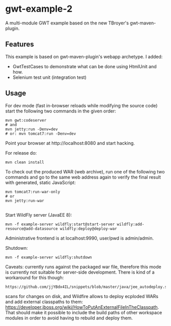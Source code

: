 # gwt-example-2

A multi-module GWT example based on the new TBroyer's gwt-maven-plugin.

## Features

This example is based on gwt-maven-plugin's webapp archetype. I added:

* GwtTestCases to demonstrate what can be done using HtmlUnit and how.
* Selenium test unit (integration test)

## Usage

For dev mode (fast in-browser reloads while modifying the source code)
start the following two commands in the given order:

```
mvn gwt:codeserver
# and
mvn jetty:run -Denv=dev
# or: mvn tomcat7:run -Denv=dev
```

Point your browser at http://localhost:8080 and start hacking.

For release do:

```
mvn clean install
```

To check out the produced WAR (web archive), run one of the following
two commands and go to the same web address again to verify the final
result with generated, static JavaScript:

```
mvn tomcat7:run-war-only
# or
mvn jetty:run-war
```

##

Start WildFly server (JavaEE 8):

```
mvn -f example-server wildfly:start@start-server wildfly:add-resource@add-datasource wildfly:deploy@deploy-war
```

Administrative frontend is at localhost:9990, user/pwd is admin/admin.

Shutdown:

```
mvn -f example-server wildfly:shutdown
```

Caveats: currently runs against the packaged war file, therefore this mode is currently not suitable for server-side
development. There is kind of a workaround for this though:

    https://github.com/jjYBdx4IL/snippets/blob/master/java/jee_autodeploy.sh

scans for changes on disk, and
Wildfire allows to deploy ecploded WARs and add external classpaths to them:
https://developer.jboss.org/wiki/HowToPutAnExternalFileInTheClasspath. That should make it possible to include
the build paths of other workspace modules in order to avoid having to rebuild and deploy them.


